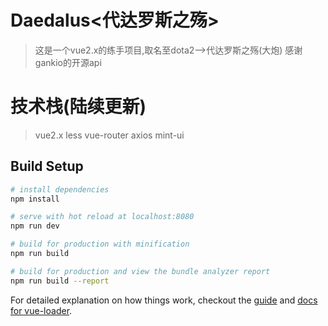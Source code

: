 # Daedalus<代达罗斯之殇>

> 这是一个vue2.x的练手项目,取名至dota2-->代达罗斯之殇(大炮)
> 感谢gankio的开源api

# 技术栈(陆续更新)

> vue2.x
> less
> vue-router
> axios
> mint-ui

## Build Setup

``` bash
# install dependencies
npm install

# serve with hot reload at localhost:8080
npm run dev

# build for production with minification
npm run build

# build for production and view the bundle analyzer report
npm run build --report
```

For detailed explanation on how things work, checkout the [guide](http://vuejs-templates.github.io/webpack/) and [docs for vue-loader](http://vuejs.github.io/vue-loader).
